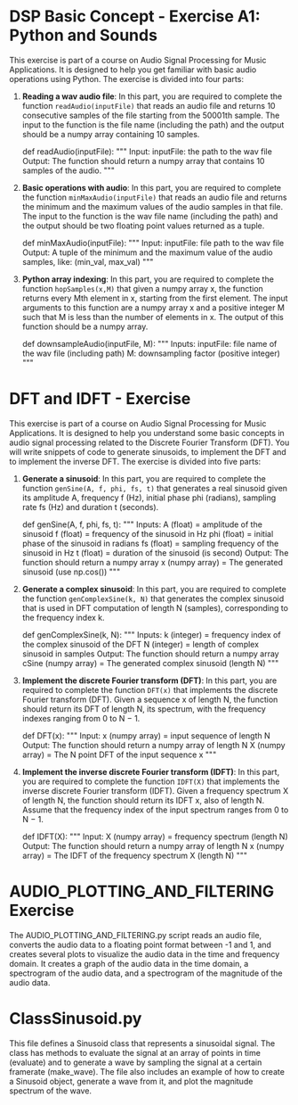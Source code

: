 # DSP Basic Concept - Exercise A1: Python and Sounds

This exercise is part of a course on Audio Signal Processing for Music Applications. It is designed to help you get familiar with basic audio operations using Python. The exercise is divided into four parts:

1. **Reading a wav audio file**: In this part, you are required to complete the function `readAudio(inputFile)` that reads an audio file and returns 10 consecutive samples of the file starting from the 50001th sample. The input to the function is the file name (including the path) and the output should be a numpy array containing 10 samples.

    def readAudio(inputFile):
    """
    Input:
    inputFile: the path to the wav file
    Output:
    The function should return a numpy array that
    contains 10 samples of the audio.
    """
    


2. **Basic operations with audio**: In this part, you are required to complete the function `minMaxAudio(inputFile)` that reads an audio file and returns the minimum and the maximum values of the audio samples in that file. The input to the function is the wav file name (including the path) and the output should be two floating point values returned as a tuple.

    def minMaxAudio(inputFile):
    """
    Input:
    inputFile: file path to the wav file
    Output:
    A tuple of the minimum and the maximum value of the audio
    samples, like: (min_val, max_val)
    """
    


3. **Python array indexing**: In this part, you are required to complete the function `hopSamples(x,M)` that given a numpy array x, the function returns every Mth element in x, starting from the first element. The input arguments to this function are a numpy array x and a positive integer M such that M is less than the number of elements in x. The output of this function should be a numpy array.

    def downsampleAudio(inputFile, M):
    """
    Inputs:
    inputFile: file name of the wav file (including path)
    M: downsampling factor (positive integer)
    """
    

# DFT and IDFT - Exercise

This exercise is part of a course on Audio Signal Processing for Music Applications. It is designed to help you understand some basic concepts in audio signal processing related to the Discrete Fourier Transform (DFT). You will write snippets of code to generate sinusoids, to implement the DFT and to implement the inverse DFT. The exercise is divided into five parts:

1. **Generate a sinusoid**: In this part, you are required to complete the function `genSine(A, f, phi, fs, t)` that generates a real sinusoid given its amplitude A, frequency f (Hz), initial phase phi (radians), sampling rate fs (Hz) and duration t (seconds).

    def genSine(A, f, phi, fs, t):
    """
    Inputs:
    A (float) = amplitude of the sinusoid
    f (float) = frequency of the sinusoid in Hz
    phi (float) = initial phase of the sinusoid in radians
    fs (float) = sampling frequency of the sinusoid in Hz
    t (float) = duration of the sinusoid (is second)
    Output:
    The function should return a numpy array
    x (numpy array) = The generated sinusoid (use np.cos())
    """
    


2. **Generate a complex sinusoid**: In this part, you are required to complete the function `genComplexSine(k, N)` that generates the complex sinusoid that is used in DFT computation of length N (samples), corresponding to the frequency index k.

    def genComplexSine(k, N):
    """
    Inputs:
    k (integer) = frequency index of the complex sinusoid
    of the DFT
    N (integer) = length of complex sinusoid in samples
    Output:
    The function should return a numpy array
    cSine (numpy array) = The generated complex sinusoid
    (length N)
    """
    


3. **Implement the discrete Fourier transform (DFT)**: In this part, you are required to complete the function `DFT(x)` that implements the discrete Fourier transform (DFT). Given a sequence x of length N, the function should return its DFT of length N, its spectrum, with the frequency indexes ranging from 0 to N − 1.
    
    def DFT(x):
    """
    Input:
    x (numpy array) = input sequence of length N
    Output:
    The function should return a numpy array of length N
    X (numpy array) = The N point DFT of the input sequence x
    """
   



4. **Implement the inverse discrete Fourier transform (IDFT)**: In this part, you are required to complete the function `IDFT(X)` that implements the inverse discrete Fourier transform (IDFT). Given a frequency spectrum X of length N, the function should return its IDFT x, also of length N. Assume that the frequency index of the input spectrum ranges from 0 to N − 1.

    def IDFT(X):
    """
    Input:
    X (numpy array) = frequency spectrum (length N)
    Output:
    The function should return a numpy array of length N
    x (numpy array) = The IDFT of the frequency spectrum X
    (length N)
    """
    


# AUDIO_PLOTTING_AND_FILTERING Exercise

The AUDIO_PLOTTING_AND_FILTERING.py script reads an audio file, converts the audio data to a floating point format between -1 and 1, and creates several plots to visualize the audio data in the time and frequency domain. It creates a graph of the audio data in the time domain, a spectrogram of the audio data, and a spectrogram of the magnitude of the audio data.
    
# ClassSinusoid.py 
This file defines a Sinusoid class that represents a sinusoidal signal. The class has methods to evaluate the signal at an array of points in time (evaluate) and to generate a wave by sampling the signal at a certain framerate (make_wave). The file also includes an example of how to create a Sinusoid object, generate a wave from it, and plot the magnitude spectrum of the wave.